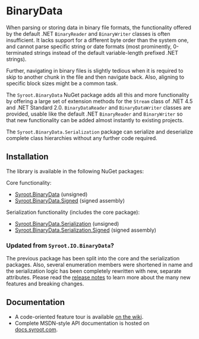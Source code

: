 # BinaryData

When parsing or storing data in binary file formats, the functionality offered by the default .NET `BinaryReader` and
`BinaryWriter` classes is often insufficient. It lacks support for a different byte order than the system one, and
cannot parse specific string or date formats (most prominently, 0-terminated strings instead of the default
variable-length prefixed .NET strings).

Further, navigating in binary files is slightly tedious when it is required to skip to another chunk in the file and
then navigate back. Also, aligning to specific block sizes might be a common task.

The `Syroot.BinaryData` NuGet package adds all this and more functionality by offering a large set of extension methods
for the `Stream` class of .NET 4.5 and .NET Standard 2.0. `BinaryDataReader` and `BinaryDataWriter` classes are
provided, usable like the default .NET `BinaryReader` and `BinaryWriter` so that new functionality can be added almost
instantly to existing projects.

The `Syroot.BinaryData.Serialization` package can serialize and deserialize complete class hierarchies without any
further code required.

## Installation

The library is available in the following NuGet packages:

Core functionality:
- [Syroot.BinaryData](https://www.nuget.org/packages/Syroot.BinaryData) (unsigned)
- [Syroot.BinaryData.Signed](https://www.nuget.org/packages/Syroot.BinaryData.Signed) (signed assembly)

Serialization functionality (includes the core package):
- [Syroot.BinaryData.Serialization](https://www.nuget.org/packages/Syroot.BinaryData.Serialization) (unsigned)
- [Syroot.BinaryData.Serialization.Signed](https://www.nuget.org/packages/Syroot.BinaryData.Serialization.Signed) (signed assembly)

### Updated from `Syroot.IO.BinaryData`?
The previous package has been split into the core and the serialization packages. Also, several enumeration members were
shortened in name and the serialization logic has been completely rewritten with new, separate attributes. Please read
the [release notes](https://github.com/Syroot/BinaryData/releases/tag/5.0.0) to learn more about the many new features
and breaking changes.

## Documentation

- A code-oriented feature tour is available [on the wiki](https://github.com/Syroot/BinaryData/wiki).
- Complete MSDN-style API documentation is hosted on [docs.syroot.com](http://docs.syroot.com/binarydata).
